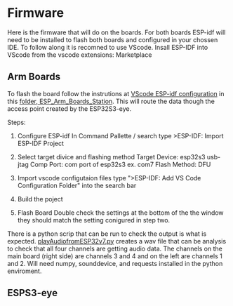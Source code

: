 # Firmware

Here is the firmware that will do on the boards. 
For both boards ESP-idf will need to be installed to flash both boards and configured in your chossen IDE. To follow along it is recomned to use VScode.
Insall ESP-IDF into VScode from the vscode extensions: Marketplace

## Arm Boards

To flash the board follow the instrutions at [VScode ESP-idf configuration](https://docs.espressif.com/projects/vscode-esp-idf-extension/en/latest/startproject.html) in this [folder, ESP_Arm_Boards_Station](/Firmware/Arm%20Board/ESP32_Arm_Boards_Station). This will route the data though the access point created by the ESP32S3-eye. 

Steps:
1. Configure ESP-idf
In Command Pallette / search type >ESP-IDF: Import ESP-IDF Project 
2. Select target divice and flashing method
Target Device: esp32s3 usb-jtag
Comp Port: com port of esp32s3 ex. com7
Flash Method: DFU
3. Import vscode configutaion files
type ">ESP-IDF: Add VS Code Configuration Folder" into the search bar
4. Build the poject

5. Flash Board
Double check the settings at the bottom of the the window they should match the setting conigured in step two.

There is a python scrip that can be run to check the output is what is expected. [playAudiofromESP32v7.py](/Firmware/Arm%20Board/ESP32_Arm_Boards_Station/playAudioFromESP32v7.py) creates a wav file that can be analysis to check that all four channels are getting audio data. The channels on the main board (right side) are channels 3 and 4 and on the left are channels 1 and 2. Will need numpy, sounddevice, and requests installed in the python enviroment. 

## ESPS3-eye

